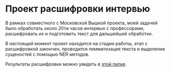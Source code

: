 # Проект расшифровки интервью

В рамках совместного с Московской Вышкой проекта, моей задачей было обработать около 20ти часов интервью с профессорами, расшифровать их и подготовить текст для дальшейшей обработки.

В настоящий момент проект находится на стадии работы, этап с расшифровкой закончен, проводится лемматизация текста и выделение сущеностей с помощью NER методов.

Результаты расшифровки можно увидеть в [этой папке](https://drive.google.com/drive/folders/1xGuTRUlnZosvPOr_6nUdIevKSDf0pbXH?usp=drive_link).

